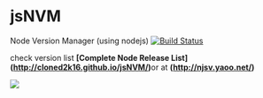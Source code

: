 # jsNVM
Node Version Manager (using nodejs) 
[![Build Status](https://travis-ci.org/cloned2k16/jsNVM.svg?branch=master)](https://travis-ci.org/cloned2k16/jsNVM)

check version list <b>[Complete Node Release List] (http://cloned2k16.github.io/jsNVM/)</b>or at <b>(http://njsv.yaoo.net/)

<image src=./njsv.jpg>



